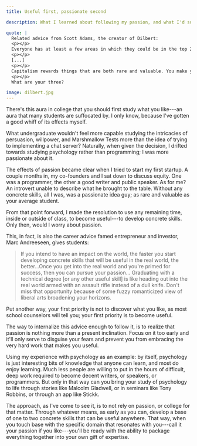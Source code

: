 ```yaml
---
title: Useful first, passionate second

description: What I learned about following my passion, and what I'd suggest you do instead.

quote: |
  Related advice from Scott Adams, the creator of Dilbert:
  <p></p>
  Everyone has at least a few areas in which they could be in the top 25% with some effort. In my case, I can draw better than most people, but I’m hardly an artist. And I’m not any funnier than the average standup comedian who never makes it big, but I’m funnier than most people. The magic is that few people can draw well and write jokes. It’s the combination of the two that makes what I do so rare. And when you add in my business background, suddenly I had a topic that few cartoonists could hope to understand without living it.
  <p></p>
  [...]
  <p></p>
  Capitalism rewards things that are both rare and valuable. You make yourself rare by combining two or more “pretty goods” until no one else has your mix... It sounds like generic advice, but you’d be hard pressed to find any successful person who didn’t have about three skills in the top 25%.
  <p></p>
  What are your three?

image: dilbert.jpg
---
```


There's this aura in college that you should first study what you like---an aura that many students are suffocated by. I only know, because I've gotten a good whiff of its effects myself.

What undergraduate wouldn't feel more capable studying the intricacies of persuasion, willpower, and Marshmallow Tests more than the idea of trying to implementing a chat server? Naturally, when given the decision, I drifted towards studying psychology rather than programming; I was more passionate about it.

The effects of passion became clear when I tried to start my first startup. A couple months in, my co-founders and I sat down to discuss equity. One was a programmer, the other a good writer and public speaker. As for me? An introvert unable to describe what he brought to the table. Without any concrete skills, all I was, was a passionate idea guy; as rare and valuable as your average student.

From that point forward, I made the resolution to use any remaining time, inside or outside of class, to become useful---to develop concrete skills. Only then, would I worry about passion.

This, in fact, is also the career advice famed entrepreneur and investor, Marc Andreeseen, gives students:

>If you intend to have an impact on the world, the faster you start developing concrete skills that will be useful in the real world, the better...Once you get into the real world and you're primed for success, then you can pursue your passion... Graduating with a technical degree [or any other useful skill] is like heading out into the real world armed with an assault rifle instead of a dull knife. Don't miss that opportunity because of some fuzzy romanticized view of liberal arts broadening your horizons.

Put another way, your first priority is not to discover what you like, as most school counselors will tell you; your first priority is to become useful.

The way to internalize this advice enough to follow it, is to realize that passion is nothing more than a present inclination. Focus on it too early and it'll only serve to disguise your fears and prevent you from embracing the very hard work that makes you useful.

Using my experience with psychology as an example: by itself, psychology is just interesting bits of knowledge that anyone can learn, and most do enjoy learning. Much less people are willing to put in the hours of difficult, deep work required to become decent writers, or speakers, or programmers. But only in that way can you bring your study of psychology to life through stories like Malcolm Gladwell, or in seminars like Tony Robbins, or through an app like Stickk.

The approach, as I've come to see it, is to not rely on passion, or college for that matter. Through whatever means, as early as you can, develop a base of one to two concrete skills that can be useful anywhere. That way, when you touch base with the specific domain that resonates with you---call it your passion if you like---you'll be ready with the ability to package everything together into your own gift of expertise.

